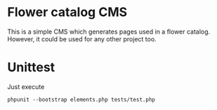 # Flower catalog CMS

This is a simple CMS which generates pages used in a flower catalog. However,
it could be used for any other project too.

# Unittest

Just execute

`phpunit --bootstrap elements.php tests/test.php`
